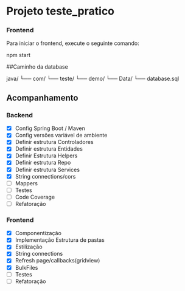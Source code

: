 # Projeto teste_pratico

### Frontend

Para iniciar o frontend, execute o seguinte comando:

npm start


##Caminho da database

java/
└── com/
 └── teste/
   └── demo/
    └── Data/ 
      └── database.sql

## Acompanhamento

### Backend

- [x] Config Spring Boot / Maven
- [x] Config versões variável de ambiente
- [x] Definir estrutura Controladores
- [x] Definir estrutura Entidades
- [x] Definir Estrutura Helpers
- [x] Definir estrutura Repo
- [x] Definir estrutura Services
- [x] String connections/cors
- [ ] Mappers
- [ ] Testes
- [ ] Code Coverage
- [ ] Refatoração

### Frontend

- [x] Componentização
- [x] Implementação Estrutura de pastas
- [x] Estilização
- [x] String connections
- [x] Refresh page/callbacks(gridview)
- [x] BulkFiles
- [ ] Testes
- [ ] Refatoração
